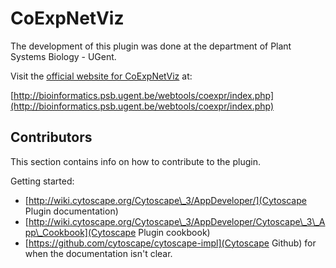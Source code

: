 # CoExpNetViz

The development of this plugin was done at the department of Plant Systems Biology - UGent.

Visit the [official website for CoExpNetViz](http://bioinformatics.psb.ugent.be/webtools/coexpr/index.php) at:

[http://bioinformatics.psb.ugent.be/webtools/coexpr/index.php](http://bioinformatics.psb.ugent.be/webtools/coexpr/index.php)

## Contributors

This section contains info on how to contribute to the plugin.

Getting started:

- [http://wiki.cytoscape.org/Cytoscape\_3/AppDeveloper/](Cytoscape Plugin documentation)
- [http://wiki.cytoscape.org/Cytoscape\_3/AppDeveloper/Cytoscape\_3\_App\_Cookbook](Cytoscape Plugin cookbook)
- [https://github.com/cytoscape/cytoscape-impl](Cytoscape Github) for when the documentation isn't clear.
